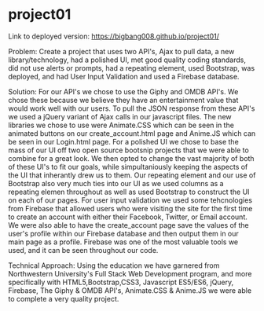 # project01

Link to deployed version: https://bigbang008.github.io/project01/


Problem: Create a project that uses two API's, Ajax to pull data, a new library/technology, had a polished UI, met good quality coding standards, did not use alerts or prompts, had a repeating element, used Bootstrap, was deployed, and had User Input Validation and used a Firebase database. 

Solution: For our API's we chose to use the Giphy and OMDB API's. We chose these because we believe they have an entertainment value that would work well with our users. To pull the JSON response from these API's we used a jQuery variant of Ajax calls in our javascript files. The new libraries we chose to use were Animate.CSS which can be seen in the animated buttons on our create_account.html page and Anime.JS which can be seen in our Login.html page. For a polished UI we chose to base the mass of our UI off two open source bootsnip projects that we were able to combine for a great look. We then opted to change the vast majority of both of these UI's to fit our goals, while simpultaniously keeping the aspects of the UI that inherantly drew us to them. Our repeating element and our use of Bootstrap also very much ties into our UI as we used columns as a repeating elemen throughout as well as used Bootstrap to construct the UI on each of our pages. For user input validation we used some tehcnologies from Firebase that allowed users who were visiting the site for the first time to create an account with either their Facebook, Twitter, or Email account. We were also able to have the create_account page save the values of the user's profile within our Firebase database and then output them in our main page as a profile. Firebase was one of the most valuable tools we used, and it can be seen throughout our code.  

Technical Approach: Using the education we have garnered from Northwestern University's Full Stack Web Development program, and more specifically with HTML5,Bootstrap,CSS3, Javascript ES5/ES6, jQuery, Firebase, The Giphy & OMDB API's, Animate.CSS & Anime.JS we were able to complete a very quality project.
